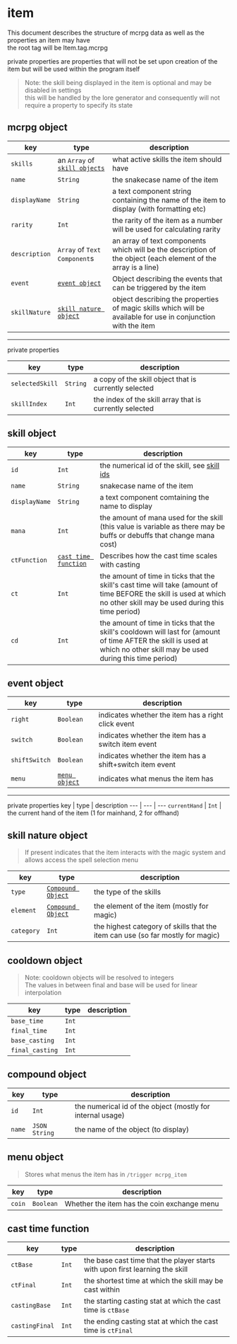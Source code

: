 # item 
This document describes the structure of mcrpg data 
as well as the properties an item may have  
the root tag will be Item.tag.mcrpg 

private properties are properties that will not be set upon creation of the item but will be used within the program itself

> Note: the skill being displayed in the item is optional and may be disabled in settings   
> this will be handled by the lore generator and consequently will not require a property to specify its state

## mcrpg object
key | type | description
--- | ---  | ---
`skills` | an `Array` of [`skill objects`](#skill-object) | what active skills the item should have
`name`     | `String` | the snakecase name of the item
`displayName` | `String` | a text component string containing the name of the item to display (with formatting etc)
`rarity` | `Int` | the rarity of the item as a number will be used for calculating rarity 
`description` | `Array` of `Text Component`s | an array of text components which will be the description of the object (each element of the array is a line)
`event` | [`event object`](#event-object) | Object describing the events that can be triggered by the item
`skillNature` | [`skill nature object`](#skill-nature-object) | object describing the properties of magic skills which will be available for use in conjunction with the item

---
private properties

key | type | description
--- | ---  | ---
`selectedSkill` | `String` | a copy of the skill object that is currently selected
`skillIndex` | `Int` | the index of the skill array that is currently selected

## skill object 
key | type | description
--- | ---  | ---
`id` | `Int` | the numerical id of the skill, see [skill ids](#skill-ids)
`name` | `String` | snakecase name of the item
`displayName` | `String` | a text component comtaining the name to display
`mana` | `Int` | the amount of mana used for the skill (this value is variable as there may be buffs or debuffs that change mana cost)
`ctFunction` | [`cast time function`](#cast-time-function) | Describes how the cast time scales with casting 
`ct` | `Int` | the amount of time in ticks that the skill's cast time will take (amount of time BEFORE the skill is used at which no other skill may be used during this time period)
`cd` | `Int` | the amount of time in ticks that the skill's cooldown will last for (amount of time AFTER the skill is used at which no other skill may be used during this time period)
 

## event object
key | type | description
--- | ---  | ---
`right` | `Boolean` | indicates whether the item has a right click event 
`switch` | `Boolean` | indicates whether the item has a switch item event
`shiftSwitch` | `Boolean` | indicates whether the item has a shift+switch item event 
`menu` | [`menu object`](#menu-object) | indicates what menus the item has 

---
private properties
key | type | description
--- | ---  | ---
`currentHand` | `Int` | the current hand of the item (1 for mainhand, 2 for offhand)

## skill nature object
> If present indicates that the item interacts with the magic system and allows access the spell selection menu

key | type | description
--- | ---- | ---
`type` | [`Compound Object`](#compound-object) | the type of the skills 
`element` | [`Compound Object`](#compound-object) | the element of the item (mostly for magic) 
`category` | `Int` | the highest category of skills that the item can use (so far mostly for magic)

## cooldown object
> Note: cooldown objects will be resolved to integers   
> The values in between final and base will be used for linear interpolation

key | type | description
--- | ---- | ----
`base_time` | `Int` | 
`final_time` | `Int` | 
`base_casting` | `Int` | 
`final_casting` | `Int` | 

## compound object 
key | type | description
--- | ---- | ---
`id` | `Int` | the numerical id of the object (mostly for internal usage)
`name` | `JSON String` | the name of the object (to display)

## menu object
> Stores what menus the item has in `/trigger mcrpg_item`

key | type | description
--- | ---- | ---
`coin` | `Boolean` | Whether the item has the coin exchange menu

## cast time function 

key | type | description
--- | ---- | ---
`ctBase` | `Int` | the base cast time that the player starts with upon first learning the skill
`ctFinal` | `Int` | the shortest time at which the skill may be cast within 
`castingBase` | `Int` | the starting casting stat at which the cast time is `ctBase` 
`castingFinal` | `Int` | the ending casting stat at which the cast time is `ctFinal`